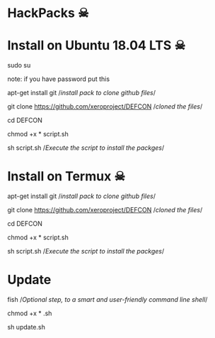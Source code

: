 # HackPacks ☠


# Install on Ubuntu 18.04 LTS ☠

sudo su

note: if you have password put this 

apt-get install git /*install pack to clone github files*/

git clone https://github.com/xeroproject/DEFCON /*cloned the files*/

cd DEFCON

chmod +x * script.sh

sh script.sh /*Execute the script to install the packges*/





# Install on Termux ☠

apt-get install git  /*install pack to clone github files*/

git clone https://github.com/xeroproject/DEFCON  /*cloned the files*/

cd DEFCON

chmod +x * script.sh

sh script.sh  /*Execute the script to install the packges*/





# Update

fish /*Optional step, to a smart and user-friendly command line shell*/

chmod +x * .sh

sh update.sh




